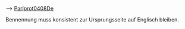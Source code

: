 \--\> [Parlprot0408De](Parlprot0408De "wikilink")

Bennennung muss konsistent zur Ursprungsseite auf Englisch bleiben.
